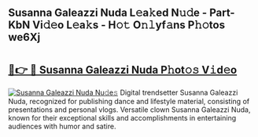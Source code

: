 ## Susanna Galeazzi Nuda L𝚎a𝚔ed N𝚞𝚍e - Part-KbN Vi𝚍𝚎o L𝚎a𝚔s - H𝚘𝚝 O𝚗𝚕yf𝚊ns P𝚑𝚘tos we6Xj

# <h2><a href="http://kf8z99.oniu.top/?m=Susanna+Galeazzi+Nuda">🔗👉 🔴 Susanna Galeazzi Nuda P𝚑ot𝚘𝚜 V𝚒d𝚎o</a></h2>

[![Susanna Galeazzi Nuda Nu𝚍e𝚜](https://i.imgur.com/0qMVB7G.gif)](http://kf8z99.oniu.top/?m=Susanna+Galeazzi+Nuda)
Digital trendsetter Susanna Galeazzi Nuda, recognized for publishing dance and lifestyle material, consisting of presentations and personal vlogs. Versatile clown Susanna Galeazzi Nuda, known for their exceptional skills and accomplishments in entertaining audiences with humor and satire.  

